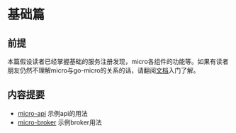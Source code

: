 # 基础篇

## 前提

本篇假设读者已经掌握基础的服务注册发现，micro各组件的功能等。如果有读者朋友仍然不理解micro与go-micro的关系的话，请翻阅[文档][文档]入门了解。


## 内容提要

- [micro-api](./micro-api) 示例api的用法
- [micro-broker](./micro-broker) 示例broker用法


[文档]: https://micro.mu/docs/cn/